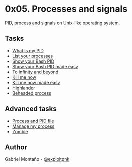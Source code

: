 # 0x05. Processes and signals

PID, process and signals on Unix-like operating system.

## Tasks

* [What is my PID]()
* [List your processes]()
* [Show your Bash PID]()
* [Show your Bash PID made easy]()
* [To infinity and beyond]()
* [Kill me now]()
* [Kill me now made easy]()
* [Highlander]()
* [Beheaded process]()

## Advanced tasks
* [Process and PID file]()
* [Manage my process]()
* [Zombie]()


## Author

Gabriel Montaño - [@exploitpnk](https://twitter.com/exploitpnk)